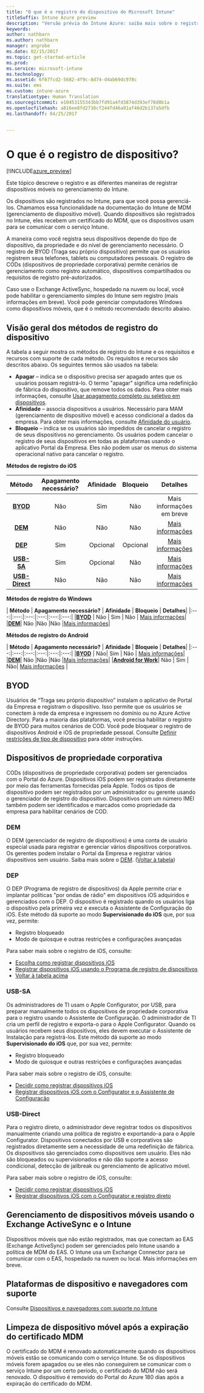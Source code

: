 ```yaml
---
title: "O que é o registro do dispositivo do Microsoft Intune"
titleSuffix: Intune Azure preview
description: "Versão prévia do Intune Azure: saiba mais sobre o registro de dispositivos iOS, Android e Windows."
keywords: 
author: nathbarn
ms.author: nathbarn
manager: angrobe
ms.date: 02/15/2017
ms.topic: get-started-article
ms.prod: 
ms.service: microsoft-intune
ms.technology: 
ms.assetid: 6f67fcd2-5682-4f9c-8d74-d4ab69dc978c
ms.suite: ems
ms.custom: intune-azure
translationtype: Human Translation
ms.sourcegitcommit: e10453155343bb7fd91a4fd3874d393ef78d0b1a
ms.openlocfilehash: a816ee8fd2738cf244fd46a91af46d2b137a5dfb
ms.lasthandoff: 04/25/2017


---
```


# <a name="what-is-device-enrollment"></a>O que é o registro de dispositivo?
[!INCLUDE[azure_preview](../includes/azure_preview.md)]

Este tópico descreve o registro e as diferentes maneiras de registrar dispositivos móveis no gerenciamento do Intune.

Os dispositivos são registrados no Intune, para que você possa gerenciá-los. Chamamos essa funcionalidade na documentação do Intune de MDM (gerenciamento de dispositivo móvel). Quando dispositivos são registrados no Intune, eles recebem um certificado do MDM, que os dispositivos usam para se comunicar com o serviço Intune.

A maneira como você registra seus dispositivos depende do tipo de dispositivo, da propriedade e do nível de gerenciamento necessário. O registro de BYOD (Traga seu próprio dispositivo) permite que os usuários registrem seus telefones, tablets ou computadores pessoais. O registro de CODs (dispositivos de propriedade corporativa) permite cenários de gerenciamento como registro automático, dispositivos compartilhados ou requisitos de registro pré-autorizados.

Caso use o Exchange ActiveSync, hospedado na nuvem ou local, você pode habilitar o gerenciamento simples do Intune sem registro (mais informações em breve). Você pode gerenciar computadores Windows como dispositivos móveis, que é o método recomendado descrito abaixo.


## <a name="overview-of-device-enrollment-methods"></a>Visão geral dos métodos de registro do dispositivo

A tabela a seguir mostra os métodos de registro do Intune e os requisitos e recursos com suporte de cada método. Os requisitos e recursos são descritos abaixo. Os seguintes termos são usados na tabela:

- **Apagar** – indica se o dispositivo precisa ser apagado antes que os usuários possam registrá-lo. O termo "apagar" significa uma redefinição de fábrica do dispositivo, que remove todos os dados. Para obter mais informações, consulte [Usar apagamento completo ou seletivo em dispositivos](/intune-azure/manage-devices/use-full-or-selective-wipe-on-devices-using-microsoft-intune).
- **Afinidade** – associa dispositivos a usuários. Necessário para MAM (gerenciamento de dispositivo móvel) e acesso condicional a dados da empresa. Para obter mais informações, consulte [Afinidade do usuário](enroll-ios-devices-using-device-enrollment-program.md).
- **Bloqueio** – indica se os usuários são impedidos de cancelar o registro de seus dispositivos no gerenciamento. Os usuários podem cancelar o registro de seus dispositivos em todas as plataformas usando o aplicativo Portal da Empresa. Eles não podem usar os menus do sistema operacional nativo para cancelar o registro.


**Métodos de registro do iOS**

| **Método** |    **Apagamento necessário?** |    **Afinidade**    |    **Bloqueio** | **Detalhes** |
|:---:|:---:|:---:|:---:|:---:|
|**[BYOD](#byod)** | Não|    Sim |    Não | Mais informações em breve|
|**[DEM](#dem)**|    Não |Não |Não    | [Mais informações](enroll-ios-devices-using-device-enrollment-program.md)|
|**[DEP](#dep)**|    Sim |    Opcional |    Opcional|[Mais informações](enroll-ios-devices-using-device-enrollment-program.md)|
|**[USB-SA](#usb-sa)**|    Sim |    Opcional |    Não| [Mais informações](enroll-ios-devices-with-apple-configurator-and-setup-assistant.md)|
|**[USB-Direct](#usb-direct)**|    Não |    Não    | Não|[Mais informações](enroll-ios-devices-with-apple-configurator-and-direct-enrollment.md)|

**Métodos de registro do Windows**

| **Método** |    **Apagamento necessário?** |    **Afinidade**    |    **Bloqueio** | **Detalhes**|
|:---:|:---:|:---:|:---:|:---:|:---:|
|**[BYOD](#byod)** | Não |    Sim |    Não | [Mais informações](#enroll-windows-devices.md)|
|**[DEM](#dem)**|    Não |Não |Não    |[Mais informações](enroll-devices-using-device-enrollment-manager.md)|

**Métodos de registro do Android**

| **Método** |    **Apagamento necessário?** |    **Afinidade**    |    **Bloqueio** | **Detalhes**|
|:---:|:---:|:---:|:---:|:---:|:---:|
|**[BYOD](#byod)** | Não|    Sim |    Não | [Mais informações](#enroll-android-and-knox-standard-devices.md)|
|**[DEM](#dem)**|    Não |Não |Não    |[Mais informações](enroll-ios-devices-using-device-enrollment-program.md)|
|[**Android for Work**](#android-for-work)| Não | Sim | Não| [Mais informações](#enroll-android-and-knox-standard-devices.md) |


## <a name="byod"></a>BYOD
Usuários de “Traga seu próprio dispositivo” instalam o aplicativo de Portal da Empresa e registram o dispositivo. Isso permite que os usuários se conectem à rede da empresa e ingressem no domínio ou no Azure Active Directory. Para a maioria das plataformas, você precisa habilitar o registro de BYOD para muitos cenários de COD. Você pode bloquear o registro de dispositivos Android e iOS de propriedade pessoal. Consulte [Definir restrições de tipo de dispositivo](https://docs.microsoft.com/intune-azure/enroll-devices/set-enrollment-restrictions#set-device-type-restrictions) para obter instruções.

## <a name="corporate-owned-devices"></a>Dispositivos de propriedade corporativa
CODs (dispositivos de propriedade corporativa) podem ser gerenciados com o Portal do Azure. Dispositivos iOS podem ser registrados diretamente por meio das ferramentas fornecidas pela Apple. Todos os tipos de dispositivo podem ser registrados por um administrador ou gerente usando o gerenciador de registro do dispositivo. Dispositivos com um número IMEI também podem ser identificados e marcados como propriedade da empresa para habilitar cenários de COD.

### <a name="dem"></a>DEM
O DEM (gerenciador de registro de dispositivos) é uma conta de usuário especial usada para registrar e gerenciar vários dispositivos corporativos. Os gerentes podem instalar o Portal da Empresa e registrar vários dispositivos sem usuário. Saiba mais sobre o [DEM](enroll-devices-using-device-enrollment-manager.md). ([Voltar à tabela](#overview-of-device-enrollment-methods))

### <a name="dep"></a>DEP
O DEP (Programa de registro de dispositivos) da Apple permite criar e implantar políticas "por ondas de rádio" em dispositivos iOS adquiridos e gerenciados com o DEP. O dispositivo é registrado quando os usuários liga o dispositivo pela primeira vez e executa o Assistente de Configuração do iOS. Este método dá suporte ao modo **Supervisionado do iOS** que, por sua vez, permite:

  -    Registro bloqueado
  -    Modo de quiosque e outras restrições e configurações avançadas

Para saber mais sobre o registro de iOS, consulte:

- [Escolha como registrar dispositivos iOS](choose-ios-enrollment-method.md)
- [Registrar dispositivos iOS usando o Programa de registro de dispositivos](enroll-ios-devices-using-device-enrollment-program.md)
- [Voltar à tabela acima](#overview-of-device-enrollment-methods)

### <a name="usb-sa"></a>USB-SA
Os administradores de TI usam o Apple Configurator, por USB, para preparar manualmente todos os dispositivos de propriedade corporativa para o registro usando o Assistente de Configuração. O administrador de TI cria um perfil de registro e exporta-o para o Apple Configurator. Quando os usuários recebem seus dispositivos, eles devem executar o Assistente de Instalação para registrá-los. Este método dá suporte ao modo **Supervisionado do iOS** que, por sua vez, permite:
  -    Registro bloqueado
  -    Modo de quiosque e outras restrições e configurações avançadas

Para saber mais sobre o registro de iOS, consulte:

- [Decidir como registrar dispositivos iOS](choose-ios-enrollment-method.md)
- [Registrar dispositivos iOS com o Configurator e o Assistente de Configuração](enroll-ios-devices-with-apple-configurator-and-setup-assistant.md)

### <a name="usb-direct"></a>USB-Direct
Para o registro direto, o administrador deve registrar todos os dispositivos manualmente criando uma política de registro e exportando-a para o Apple Configurator. Dispositivos conectados por USB e corporativos são registrados diretamente sem a necessidade de uma redefinição de fábrica. Os dispositivos são gerenciados como dispositivos sem usuário. Eles não são bloqueados ou supervisionados e não dão suporte a acesso condicional, detecção de jailbreak ou gerenciamento de aplicativo móvel.

Para saber mais sobre o registro de iOS, consulte:

- [Decidir como registrar dispositivos iOS](choose-ios-enrollment-method.md)
- [Registrar dispositivos iOS com o Configurator e registro direto](enroll-ios-devices-with-apple-configurator-and-direct-enrollment.md)

## <a name="mobile-device-management-with-exchange-activesync-and-intune"></a>Gerenciamento de dispositivos móveis usando o Exchange ActiveSync e o Intune
Dispositivos móveis que não estão registrados, mas que conectam ao EAS (Exchange ActiveSync) podem ser gerenciados pelo Intune usando a política de MDM do EAS. O Intune usa um Exchange Connector para se comunicar com o EAS, hospedado na nuvem ou local. Mais informações em breve.

## <a name="supported-device-platforms-and-browsers"></a>Plataformas de dispositivo e navegadores com suporte

Consulte [Dispositivos e navegadores com suporte no Intune](https://docs.microsoft.com/intune/get-started/supported-mobile-devices-and-computers)

## <a name="mobile-device-cleanup-after-mdm-certificate-expiration"></a>Limpeza de dispositivo móvel após a expiração do certificado MDM

O certificado do MDM é renovado automaticamente quando os dispositivos móveis estão se comunicando com o serviço Intune. Se os dispositivos móveis forem apagados ou se eles não conseguirem se comunicar com o serviço Intune por um certo período, o certificado do MDM não será renovado. O dispositivo é removido do Portal do Azure 180 dias após a expiração do certificado do MDM.

